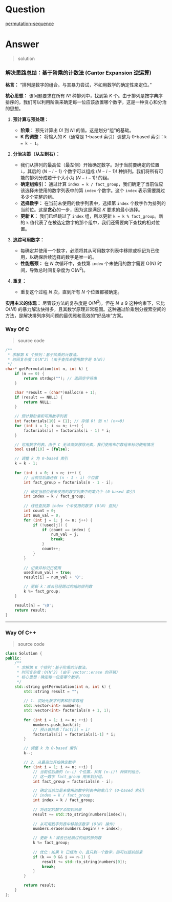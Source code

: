 # Question

[permutation-sequence](https://leetcode.cn/problems/permutation-sequence/)



# Answer

> solution

### **解决思路总结：基于阶乘的计数法 (Cantor Expansion 逆运算)**

**格言：** “排列是数字的组合。与其暴力尝试，不如用数学的确定性来定位。”

**核心思想：**
该问题要求在所有 $N!$ 种排列中，找到第 $K$ 个。由于排列是按字典序排序的，我们可以利用阶乘来确定每一位应该放置哪个数字，这是一种贪心和分治的思想。

1.  **预计算与预处理：**
    *   **阶乘：** 预先计算出 $0!$ 到 $N!$ 的值。这是划分“组”的基础。
    *   **K 的调整：** 将输入的 $K$（通常是 1-based 索引）调整为 0-based 索引：`k = k - 1`。

2.  **分治决策（从左到右）：**
    *   我们从排列的最高位（最左侧）开始确定数字。对于当前要确定的位置 `i`，其后的 $(N-i-1)$ 个数字可以组成 $(N-i-1)!$ 种排列。我们将所有可能的排列分成若干个大小为 $(N-i-1)!$ 的组。
    *   **确定组索引：** 通过计算 `index = k / fact_group`，我们确定了当前位应该选择未使用的数字列表中的第 `index` 个数字。这个 `index` 表示需要跳过多少个完整的组。
    *   **选择数字：** 在当前未使用的数字列表中，选择第 `index` 个数字作为排列的当前位。这是**贪心**的一步，因为这是满足 $K$ 要求的最小选择。
    *   **更新 K：** 我们已经跳过了 `index` 组，所以更新 `k = k % fact_group`。新的 `k` 值代表了在被选定数字的那个组中，我们还需要向下查找的相对位置。

3.  **追踪可用数字：**
    *   每确定并使用一个数字，必须将其从可用数字列表中移除或标记为已使用，以确保后续选择的数字是唯一的。
    *   **性能瓶颈：** 在 $N$ 次循环中，查找第 `index` 个未使用的数字需要 O(N) 时间，导致总时间复杂度为 O($N^2$)。

4.  **重复：**
    *   重复这个过程 $N$ 次，直到所有 $N$ 个位置都被确定。

**实用主义的体现：**
尽管该方法的复杂度是 O($N^2$)，但在 $N \le 9$ 这种约束下，它比 O($N!$) 的暴力解法快得多，且其数学原理非常稳固。这种通过阶乘划分搜索空间的方法，是解决排列序列问题的最优雅和高效的“好品味”方案。

### Way Of C

> source code

```c
/**
 * 求解第 K 个排列：基于阶乘的计数法。
 * 时间复杂度：O(N^2) (由于查找未使用数字是 O(N))
 */
char* getPermutation(int n, int k) {
    if (n == 0) {
        return strdup(""); // 返回空字符串
    }

    char *result = (char*)malloc(n + 1);
    if (result == NULL) {
        return NULL;
    }
    
    // 预计算阶乘和可用数字列表
    int factorials[10] = {1}; // 存储 0! 到 n! (n<=9)
    for (int i = 1; i <= n; i++) {
        factorials[i] = factorials[i - 1] * i;
    }

    // 可用数字列表。由于 C 无法高效移除元素，我们使用布尔数组来标记使用情况
    bool used[10] = {false}; 

    // 调整 k 为 0-based 索引
    k = k - 1; 
    
    for (int i = 0; i < n; i++) {
        // 当前位后面还有 (n - 1 - i) 个位置
        int fact_group = factorials[n - 1 - i];

        // 确定当前位是未使用的数字列表中的第几个 (0-based 索引)
        int index = k / fact_group;
        
        // 线性查找第 index 个未使用的数字 (O(N) 查找)
        int count = 0;
        int num_val = 0;
        for (int j = 1; j <= n; j++) {
            if (!used[j]) {
                if (count == index) {
                    num_val = j;
                    break;
                }
                count++;
            }
        }
        
        // 记录并标记已使用
        used[num_val] = true;
        result[i] = num_val + '0';

        // 更新 k：减去已经跳过的组的排列数
        k %= fact_group;
    }

    result[n] = '\0';
    return result;
}
```

---

### Way Of C++

> source code

```c++
class Solution {
public:
    /**
     * 求解第 K 个排列：基于阶乘的计数法。
     * 时间复杂度：O(N^2) (由于 vector::erase 的开销)
     * 核心思想：确定每一位是哪个数字。
     */
    std::string getPermutation(int n, int k) {
        std::string result = "";
        
        // 1. 初始化数字列表和阶乘数组
        std::vector<int> numbers;
        std::vector<int> factorials(n + 1, 1);
        
        for (int i = 1; i <= n; ++i) {
            numbers.push_back(i);
            // 预计算阶乘：fact[i] = i!
            factorials[i] = factorials[i-1] * i;
        }

        // 调整 k 为 0-based 索引
        k--; 

        // 2. 从最高位开始确定数字
        for (int i = 1; i <= n; ++i) {
            // 当前位后面的 (n-i) 个位置，共有 (n-i)! 种排列组合。
            // 这一数字 fact_group 用来划分组。
            int fact_group = factorials[n - i];

            // 确定当前位是未使用的数字列表中的第几个 (0-based 索引)
            // index = k / fact_group
            int index = k / fact_group;
            
            // 将选定的数字添加到结果
            result += std::to_string(numbers[index]);
            
            // 从可用数字列表中移除该数字 (O(N) 操作)
            numbers.erase(numbers.begin() + index);

            // 更新 k：减去已经跳过的组的排列数
            k %= fact_group;
            
            // 优化：如果 k 已经为 0，且只剩一个数字，则可以提前结束
            if (k == 0 && i == n-1) {
                result += std::to_string(numbers[0]);
                break;
            }
        }

        return result;
    }
};
```
